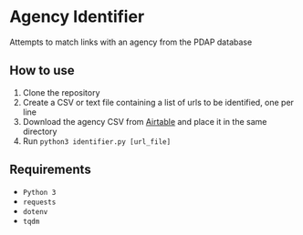 # Agency Identifier

Attempts to match links with an agency from the PDAP database

## How to use

1. Clone the repository
2. Create a CSV or text file containing a list of urls to be identified, one per line
3. Download the agency CSV from [Airtable](https://airtable.com/app473MWXVJVaD7Es/shr43ihbyM8DDkKx4/tblpnd3ei5SlibcCX) and place it in the same directory
4. Run `python3 identifier.py [url_file]`

## Requirements

- `Python 3`
- `requests`
- `dotenv`
- `tqdm`
